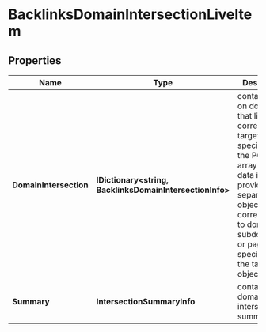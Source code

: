 # BacklinksDomainIntersectionLiveItem


## Properties

| Name | Type | Description | Notes |
|------------ | ------------- | ------------- | -------------|
**DomainIntersection** | **IDictionary<string, BacklinksDomainIntersectionInfo>** | contains data on domains that link to the corresponding targets specified in the POST array<br>data is provided in separate objects corresponding to domains, subdomains or pages specified in the targets object |[optional]|
**Summary** | **IntersectionSummaryInfo** | contains the domain intersections summary |[optional]|